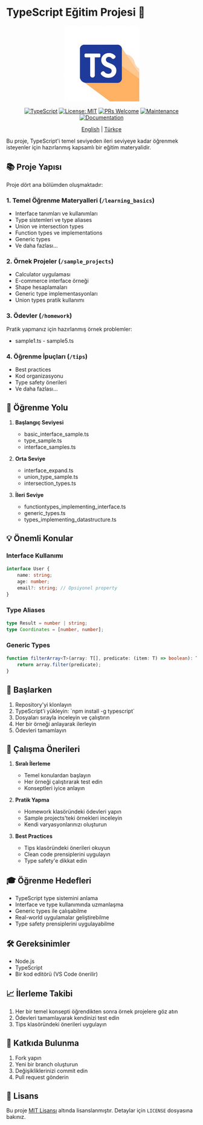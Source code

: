# TypeScript Eğitim Projesi 🚀

<div align="center">
  <img src="assets/typescript.jpg" alt="TypeScript Logo" width="200"/>

  [![TypeScript](https://img.shields.io/badge/TypeScript-4.9.5-blue.svg)](https://www.typescriptlang.org/)
  [![License: MIT](https://img.shields.io/badge/License-MIT-yellow.svg)](LICENSE)
  [![PRs Welcome](https://img.shields.io/badge/PRs-welcome-brightgreen.svg)](http://makeapullrequest.com)
  [![Maintenance](https://img.shields.io/badge/Maintained%3F-yes-green.svg)](https://github.com/your/repo/graphs/commit-activity)
  [![Documentation](https://img.shields.io/badge/documentation-yes-brightgreen.svg)](README.md)

  [English](README.md) | [Türkçe](README.md)
</div>

Bu proje, TypeScript'i temel seviyeden ileri seviyeye kadar öğrenmek isteyenler için hazırlanmış kapsamlı bir eğitim materyalidir.

## 📚 Proje Yapısı

Proje dört ana bölümden oluşmaktadır:

### 1. Temel Öğrenme Materyalleri (`/learning_basics`)
- Interface tanımları ve kullanımları
- Type sistemleri ve type aliases
- Union ve intersection types
- Function types ve implementations
- Generic types
- Ve daha fazlası...

### 2. Örnek Projeler (`/sample_projects`)
- Calculator uygulaması
- E-commerce interface örneği
- Shape hesaplamaları
- Generic type implementasyonları
- Union types pratik kullanımı

### 3. Ödevler (`/homework`)
Pratik yapmanız için hazırlanmış örnek problemler:
- sample1.ts - sample5.ts

### 4. Öğrenme İpuçları (`/tips`)
- Best practices
- Kod organizasyonu
- Type safety önerileri
- Ve daha fazlası...

## 🎯 Öğrenme Yolu

1. **Başlangıç Seviyesi**
   - basic_interface_sample.ts
   - type_sample.ts
   - interface_samples.ts

2. **Orta Seviye**
   - interface_expand.ts
   - union_type_sample.ts
   - intersection_types.ts

3. **İleri Seviye**
   - functiontypes_implementing_interface.ts
   - generic_types.ts
   - types_implementing_datastructure.ts

## 💡 Önemli Konular

### Interface Kullanımı
```typescript
interface User {
    name: string;
    age: number;
    email?: string; // Opsiyonel property
}
```

### Type Aliases
```typescript
type Result = number | string;
type Coordinates = [number, number];
```

### Generic Types
```typescript
function filterArray<T>(array: T[], predicate: (item: T) => boolean): T[] {
    return array.filter(predicate);
}
```

## 🚀 Başlarken

1. Repository'yi klonlayın
2. TypeScript'i yükleyin: \`npm install -g typescript\`
3. Dosyaları sırayla inceleyin ve çalıştırın
4. Her bir örneği anlayarak ilerleyin
5. Ödevleri tamamlayın

## 📝 Çalışma Önerileri

1. **Sıralı İlerleme**
   - Temel konulardan başlayın
   - Her örneği çalıştırarak test edin
   - Konseptleri iyice anlayın

2. **Pratik Yapma**
   - Homework klasöründeki ödevleri yapın
   - Sample projects'teki örnekleri inceleyin
   - Kendi varyasyonlarınızı oluşturun

3. **Best Practices**
   - Tips klasöründeki önerileri okuyun
   - Clean code prensiplerini uygulayın
   - Type safety'e dikkat edin

## 🎓 Öğrenme Hedefleri

- TypeScript type sistemini anlama
- Interface ve type kullanımında uzmanlaşma
- Generic types ile çalışabilme
- Real-world uygulamalar geliştirebilme
- Type safety prensiplerini uygulayabilme

## 🛠️ Gereksinimler

- Node.js
- TypeScript
- Bir kod editörü (VS Code önerilir)

## 📈 İlerleme Takibi

1. Her bir temel konsepti öğrendikten sonra örnek projelere göz atın
2. Ödevleri tamamlayarak kendinizi test edin
3. Tips klasöründeki önerileri uygulayın

## 🤝 Katkıda Bulunma

1. Fork yapın
2. Yeni bir branch oluşturun
3. Değişikliklerinizi commit edin
4. Pull request gönderin

## 📄 Lisans

Bu proje [MIT Lisansı](LICENSE) altında lisanslanmıştır. Detaylar için `LICENSE` dosyasına bakınız.
